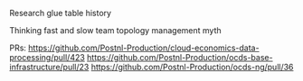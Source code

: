 
Research glue table history

Thinking fast and slow
team topology
management myth




PRs:
https://github.com/Postnl-Production/cloud-economics-data-processing/pull/423
https://github.com/Postnl-Production/ocds-base-infrastructure/pull/23
https://github.com/Postnl-Production/ocds-ng/pull/36



